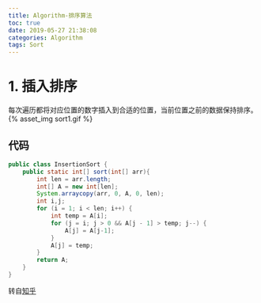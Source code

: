 ```yaml
---
title: Algorithm-排序算法
toc: true
date: 2019-05-27 21:38:08
categories: Algorithm
tags: Sort
---
```

# 1. 插入排序
每次遍历都将对应位置的数字插入到合适的位置，当前位置之前的数据保持排序。
{% asset_img sort1.gif %}

## 代码

```Java
public class InsertionSort {
    public static int[] sort(int[] arr){
        int len = arr.length;
        int[] A = new int[len];
        System.arraycopy(arr, 0, A, 0, len);
        int i,j;
        for (i = 1; i < len; i++) {
            int temp = A[i];
            for (j = i; j > 0 && A[j - 1] > temp; j--) {
                A[j] = A[j-1];
            }
            A[j] = temp;
        }
        return A;
    }
}
```


转自[知乎](https://zhuanlan.zhihu.com/p/52884590)
